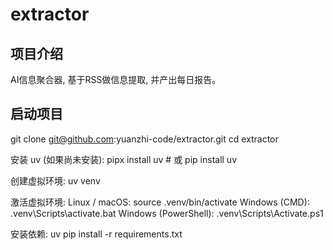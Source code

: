 # extractor

## 项目介绍
AI信息聚合器, 基于RSS做信息提取, 并产出每日报告。

## 启动项目

git clone git@github.com:yuanzhi-code/extractor.git
cd extractor

安装 uv (如果尚未安装):
pipx install uv # 或 pip install uv

创建虚拟环境:
uv venv

激活虚拟环境:
Linux / macOS: source .venv/bin/activate
Windows (CMD): .venv\Scripts\activate.bat
Windows (PowerShell): .venv\Scripts\Activate.ps1

安装依赖:
uv pip install -r requirements.txt